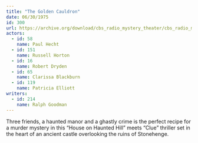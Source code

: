 ```yaml
---
title: "The Golden Cauldron"
date: 06/30/1975
id: 300
url: https://archive.org/download/cbs_radio_mystery_theater/cbs_radio_mystery_theater-0251-0300.zip/cbs_radio_mystery_theater-0251-0300%2Fcbsrmt_0300_the_golden_cauldron.mp3
actors:  
  - id: 58
    name: Paul Hecht  
  - id: 151
    name: Russell Horton  
  - id: 16
    name: Robert Dryden  
  - id: 65
    name: Clarissa Blackburn  
  - id: 119
    name: Patricia Elliott
writers:  
  - id: 214
    name: Ralph Goodman
---
```

Three friends, a haunted manor and a ghastly crime is the perfect recipe for a murder mystery in this “House on Haunted Hill” meets “Clue” thriller set in the heart of an ancient castle overlooking the ruins of Stonehenge.